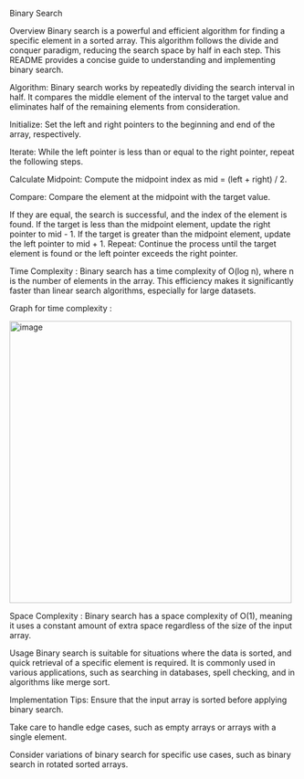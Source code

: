 Binary Search

Overview
    Binary search is a powerful and efficient algorithm for finding a specific element in a sorted array. This algorithm follows the divide and conquer paradigm, reducing the search space by half in each step. This README provides a concise guide to understanding and implementing binary search.

Algorithm:
    Binary search works by repeatedly dividing the search interval in half. It compares the middle element of the interval to the target value and eliminates half of the remaining elements from consideration.

Initialize: Set the left and right pointers to the beginning and end of the array, respectively.

Iterate: While the left pointer is less than or equal to the right pointer, repeat the following steps.

Calculate Midpoint: Compute the midpoint index as mid = (left + right) / 2.

Compare: Compare the element at the midpoint with the target value.

If they are equal, the search is successful, and the index of the element is found.
If the target is less than the midpoint element, update the right pointer to mid - 1.
If the target is greater than the midpoint element, update the left pointer to mid + 1.
Repeat: Continue the process until the target element is found or the left pointer exceeds the right pointer.


Time Complexity : 
Binary search has a time complexity of O(log n), where n is the number of elements in the array. This efficiency makes it significantly faster than linear search algorithms, especially for large datasets.

Graph for time complexity :

<img width="494" alt="image" src="https://github.com/NAGPALADITI14/Algorithms_and_their_complexities/assets/138228231/0c2491d3-5e84-4c6b-928b-95704a6e7850">


Space Complexity :
Binary search has a space complexity of O(1), meaning it uses a constant amount of extra space regardless of the size of the input array.

Usage
Binary search is suitable for situations where the data is sorted, and quick retrieval of a specific element is required. It is commonly used in various applications, such as searching in databases, spell checking, and in algorithms like merge sort.

Implementation Tips:
Ensure that the input array is sorted before applying binary search.

Take care to handle edge cases, such as empty arrays or arrays with a single element.

Consider variations of binary search for specific use cases, such as binary search in rotated sorted arrays.
